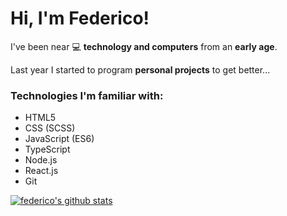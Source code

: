 <h1>Hi, I'm Federico!</h1>

<p align="left">I've been near 💻 <strong>technology and computers</strong>  from an <strong>early age</strong>.</p>
<p align="left">Last year I started to program <strong>personal projects</strong> to get better...</p>

<h3>Technologies I'm familiar with:</h3>

- HTML5
- CSS (SCSS)
- JavaScript (ES6)
- TypeScript
- Node.js
- React.js
- Git 
  
[![federico's github stats](https://github-readme-stats.vercel.app/api?username=federicoig&show_icons=true&count_private=true)](https://github.com/anuraghazra/github-readme-stats)


